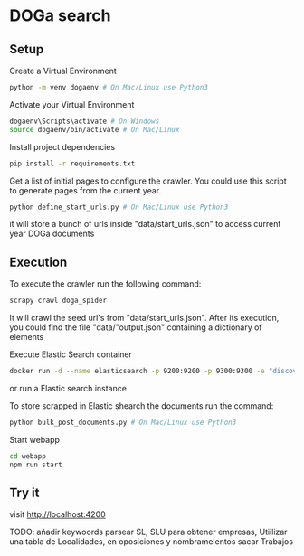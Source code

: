 # DOGa search

## Setup

Create a Virtual Environment
```bash
python -m venv dogaenv # On Mac/Linux use Python3
```

Activate your Virtual Environment
```bash
dogaenv\Scripts\activate # On Windows
source dogaenv/bin/activate # On Mac/Linux
```

Install project dependencies
```bash
pip install -r requirements.txt
```

Get a list of initial pages to configure the crawler. You could use this script to generate pages from the current year.
```bash
python define_start_urls.py # On Mac/Linux use Python3 
```
it will store a bunch of urls inside "data/start_urls.json" to access current year DOGa documents

## Execution

To execute the crawler run the following command:
```bash
scrapy crawl doga_spider
```
It will crawl the seed url's from "data/start_urls.json". After its execution, you could find the file "data/"output.json" containing a dictionary of elements

Execute Elastic Search container 
```bash
docker run -d --name elasticsearch -p 9200:9200 -p 9300:9300 -e "discovery.type=single-node" docker.elastic.co/elasticsearch/elasticsearch:7.10.0
```
or run a Elastic search instance

To store scrapped in Elastic shearch the documents run the command:
```bash
python bulk_post_documents.py # On Mac/Linux use Python3 
```

Start webapp

```bash
cd webapp
npm run start
```

## Try it
visit [http://localhost:4200](http://localhost:4200)



TODO: añadir keywoords parsear SL, SLU para obtener empresas, Utiilizar una tabla de Localidades, en oposiciones y nombrameientos sacar Trabajos 
